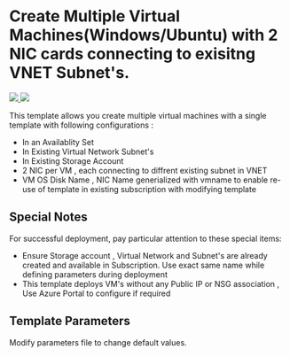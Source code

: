# Create Multiple Virtual Machines(Windows/Ubuntu) with 2 NIC cards connecting to exisitng VNET Subnet's.

<a href="https://portal.azure.com/#create/Microsoft.Template/uri/https%3A%2F%2Fraw.githubusercontent.com%2FAzure%2Fazure-quickstart-templates%2Fmaster%2F101-multiple-vms-existing-vnet-storage%2Fazuredeploy.json" target="_blank">
<img src="http://azuredeploy.net/deploybutton.png"/>
</a>
<a href="http://armviz.io/#/?load=https%3A%2F%2Fraw.githubusercontent.com%2FAzure%2Fazure-quickstart-templates%2Fmaster%2F101-multiple-vms-existing-vnet-storage%2Fazuredeploy.json" target="_blank">
<img src="http://armviz.io/visualizebutton.png"/>
</a>

This template allows you create multiple virtual machines with a single template with following configurations :
+ In an Availablity Set 
+ In Existing Virtual Network Subnet's
+ In Existing Storage Account
+ 2 NIC per VM , each connecting to diffrent existing subnet in VNET
+ VM OS Disk Name , NIC Name generialized with vmname to enable re-use of template in existing subscription with modifying template



## Special Notes

For successful deployment, pay particular attention to these special items:

+ Ensure Storage account , Virtual Network and Subnet's are already created and available in Subscription. Use exact same name while defining parameters during deployment
+ This template deploys VM's without any Public IP or NSG association , Use Azure Portal to configure if required

## Template Parameters

Modify parameters file to change default values.